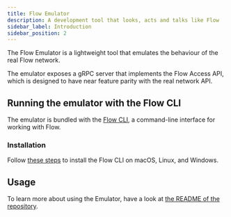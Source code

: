 ```yaml
---
title: Flow Emulator
description: A development tool that looks, acts and talks like Flow
sidebar_label: Introduction
sidebar_position: 2
---
```


The Flow Emulator is a lightweight tool that emulates the behaviour of the real Flow network.

The emulator exposes a gRPC server that implements the Flow Access API,
which is designed to have near feature parity with the real network API.

## Running the emulator with the Flow CLI

The emulator is bundled with the [Flow CLI](../flow-cli/index.md), a command-line interface for working with Flow.

### Installation

Follow [these steps](../flow-cli/install.md) to install the Flow CLI on macOS, Linux, and Windows.

## Usage

To learn more about using the Emulator,
have a look at [the README of the repository](https://github.com/onflow/flow-emulator/#starting-the-server).
